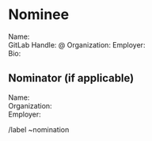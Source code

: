 # Nominee

Name:  
GitLab Handle: @
Organization:
Employer:  
Bio:

## Nominator (if applicable)

Name:  
Organization:  
Employer:

/label ~nomination
